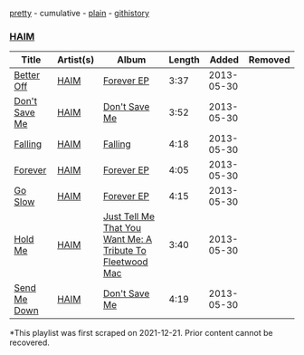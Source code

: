 [pretty](/playlists/pretty/5hINCaYWvVwzzLmhh4y11x.md) - cumulative - [plain](/playlists/plain/5hINCaYWvVwzzLmhh4y11x) - [githistory](https://github.githistory.xyz/mackorone/spotify-playlist-archive/blob/main/playlists/plain/5hINCaYWvVwzzLmhh4y11x)

### [HAIM](https://open.spotify.com/playlist/5hINCaYWvVwzzLmhh4y11x)

> 

| Title | Artist(s) | Album | Length | Added | Removed |
|---|---|---|---|---|---|
| [Better Off](https://open.spotify.com/track/4dZbVEEeXkcC6uWDEj9mHx) | [HAIM](https://open.spotify.com/artist/4Ui2kfOqGujY81UcPrb5KE) | [Forever EP](https://open.spotify.com/album/5YixEsuB5itX9HSFenTQla) | 3:37 | 2013-05-30 |  |
| [Don't Save Me](https://open.spotify.com/track/6hzUhWGMBWKntf3kcv0oGu) | [HAIM](https://open.spotify.com/artist/4Ui2kfOqGujY81UcPrb5KE) | [Don't Save Me](https://open.spotify.com/album/3VnYkmazYZjTVms2GHSPBd) | 3:52 | 2013-05-30 |  |
| [Falling](https://open.spotify.com/track/1PchfarnjfYIwLhMtzyoa6) | [HAIM](https://open.spotify.com/artist/4Ui2kfOqGujY81UcPrb5KE) | [Falling](https://open.spotify.com/album/0K6gtslcXoEbmJoDxCMue7) | 4:18 | 2013-05-30 |  |
| [Forever](https://open.spotify.com/track/6qWA7ZjufsNKhERgEwGqeA) | [HAIM](https://open.spotify.com/artist/4Ui2kfOqGujY81UcPrb5KE) | [Forever EP](https://open.spotify.com/album/5YixEsuB5itX9HSFenTQla) | 4:05 | 2013-05-30 |  |
| [Go Slow](https://open.spotify.com/track/63ho2fVBlbyAC3MhLXyyph) | [HAIM](https://open.spotify.com/artist/4Ui2kfOqGujY81UcPrb5KE) | [Forever EP](https://open.spotify.com/album/5YixEsuB5itX9HSFenTQla) | 4:15 | 2013-05-30 |  |
| [Hold Me](https://open.spotify.com/track/4e6bjKVgk1Jo0aV7gpnYiN) | [HAIM](https://open.spotify.com/artist/4Ui2kfOqGujY81UcPrb5KE) | [Just Tell Me That You Want Me: A Tribute To Fleetwood Mac](https://open.spotify.com/album/0zNgnf1qvFUp8NFEi7J2ZH) | 3:40 | 2013-05-30 |  |
| [Send Me Down](https://open.spotify.com/track/5wo1cgmfpWrkix7xBIBHsB) | [HAIM](https://open.spotify.com/artist/4Ui2kfOqGujY81UcPrb5KE) | [Don't Save Me](https://open.spotify.com/album/3VnYkmazYZjTVms2GHSPBd) | 4:19 | 2013-05-30 |  |

\*This playlist was first scraped on 2021-12-21. Prior content cannot be recovered.